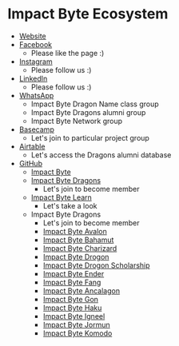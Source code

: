 # Impact Byte Ecosystem

- [Website](https://impactbyte.com)
- [Facebook](https://facebook.com/impactbyte)
  - Please like the page :)
- [Instagram](https://instagram.com/impactbyte)
  - Please follow us :)
- [LinkedIn](https://linkedin.com/company/impactbyte)
  - Please follow us :)
- [WhatsApp](https://whatsapp.com)
  - Impact Byte Dragon Name class group
  - Impact Byte Dragons alumni group
  - Impact Byte Network group
- [Basecamp](https://basecamp.com)
  - Let's join to particular project group
- [Airtable](https://airtable.com)
  - Let's access the Dragons alumni database
- [GitHub](https://github.com/impactbyte)
  - [Impact Byte](https://github.com/impactbyte)
  - [Impact Byte Dragons](https://github.com/impactbyte-dragons)
    - Let's join to become member
  - [Impact Byte Learn](https://github.com/impactbyte-learn)
    - Let's take a look
  - Impact Byte Dragons
    - Let's join to become member
    - [Impact Byte Avalon](https://github.com/impactbyte-avalon)
    - [Impact Byte Bahamut](https://github.com/impactbyte-bahamut)
    - [Impact Byte Charizard](https://github.com/impactbyte-charizard)
    - [Impact Byte Drogon](https://github.com/impactbyte-drogon)
    - [Impact Byte Drogon Scholarship](https://github.com/impactbyte-drogon-scholarship)
    - [Impact Byte Ender](https://github.com/impactbyte-ender)
    - [Impact Byte Fang](https://github.com/impactbyte-fang)
    - [Impact Byte Ancalagon](https://github.com/impactbyte-ancalagon)
    - [Impact Byte Gon](https://github.com/impactbyte-gon)
    - [Impact Byte Haku](https://github.com/impactbyte-haku)
    - [Impact Byte Igneel](https://github.com/impactbyte-igneel)
    - [Impact Byte Jormun](https://github.com/just-jormungandr)
    - [Impact Byte Komodo](https://github.com/impactbyte-komodo)
